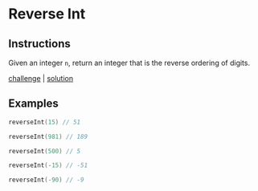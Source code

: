 # Reverse Int

## Instructions

Given an integer `n`, return an integer that is the reverse ordering of digits.

[challenge](challenge.kt) | [solution](solution.kt)

## Examples

```kotlin
reverseInt(15) // 51

reverseInt(981) // 189

reverseInt(500) // 5

reverseInt(-15) // -51

reverseInt(-90) // -9
```

